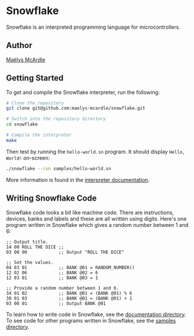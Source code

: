 # Snowflake

Snowflake is an interpreted programming language for microcontrollers.

## Author

[Maëlys McArdle][1]

## Getting Started

To get and compile the Snowflake interpreter, run the following:

```sh
# Clone the repository
git clone git@github.com:maelys-mcardle/snowflake.git

# Switch into the repository directory
cd snowflake

# Compile the interpreter
make
```

Then test by running the `hello-world.sn` program. It should display
`Hello, World!` on-screen:

```sh
./snowflake --run samples/hello-world.sn
```

More information is found in the [interpreter documentation][2].

## Writing Snowflake Code

Snowflake code looks a bit like machine code. There are instructions, devices,
banks and labels and these are all written using digits. Here's one program
written in Snowflake which gives a random number between 1 and 6:

```
;; Output title.
14 00 ROLL THE DICE ;;
03 00 00            ;; Output "ROLL THE DICE"

;; Set the values.
04 03 01            ;; BANK @01 = RANDOM_NUMBER()
12 02 06            ;; BANK @02 = 6
12 03 01            ;; BANK @03 = 1

;; Provide a random number between 1 and 6.
34 01 02            ;; BANK @01 = (BANK @01) % 6
30 01 03            ;; BANK @01 = (BANK @01) + 1
03 00 01            ;; Output BANK @01
```

To learn how to write code in Snowflake, see the [documentation directory][3].
To see code for other programs written in Snowflake, see the [samples directory][4].

[1]: https://www.maelys.bio/
[2]: docs/interpreter.md
[3]: docs/
[4]: samples/

